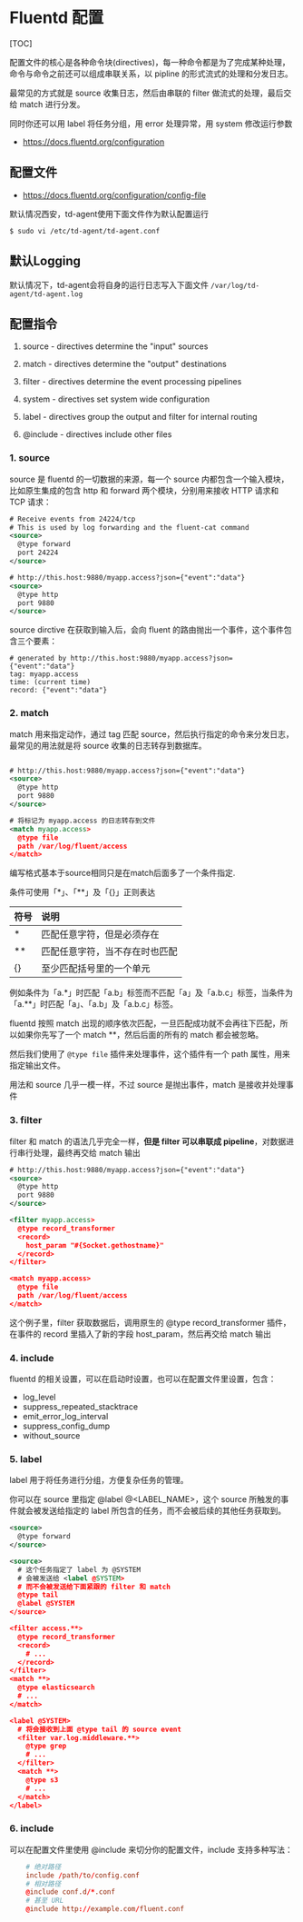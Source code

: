 # Fluentd 配置

[TOC]

配置文件的核心是各种命令块(directives)，每一种命令都是为了完成某种处理，命令与命令之前还可以组成串联关系，以 pipline 的形式流式的处理和分发日志。

最常见的方式就是 source 收集日志，然后由串联的 filter 做流式的处理，最后交给 match 进行分发。

同时你还可以用 label 将任务分组，用 error 处理异常，用 system 修改运行参数

- <https://docs.fluentd.org/configuration>

## 配置文件

- <https://docs.fluentd.org/configuration/config-file>

默认情况西安，td-agent使用下面文件作为默认配置运行

`$ sudo vi /etc/td-agent/td-agent.conf`

## 默认Logging

默认情况下，td-agent会将自身的运行日志写入下面文件
`/var/log/td-agent/td-agent.log`

## 配置指令

1. source - directives determine the "input" sources

2. match - directives determine the "output" destinations

3. filter - directives determine the event processing pipelines

4. system - directives set system wide configuration

5. label - directives group the output and filter for internal routing

6. @include -  directives include other files

### 1. source

source 是 fluentd 的一切数据的来源，每一个 source 内都包含一个输入模块，比如原生集成的包含 http 和 forward 两个模块，分别用来接收 HTTP 请求和 TCP 请求：

```xml
# Receive events from 24224/tcp
# This is used by log forwarding and the fluent-cat command
<source>
  @type forward
  port 24224
</source>

# http://this.host:9880/myapp.access?json={"event":"data"}
<source>
  @type http
  port 9880
</source>
```

source dirctive 在获取到输入后，会向 fluent 的路由抛出一个事件，这个事件包含三个要素：

```text
# generated by http://this.host:9880/myapp.access?json={"event":"data"}
tag: myapp.access
time: (current time)
record: {"event":"data"}
```

### 2. match

match 用来指定动作，通过 tag 匹配 source，然后执行指定的命令来分发日志，最常见的用法就是将 source 收集的日志转存到数据库。

``` xml

# http://this.host:9880/myapp.access?json={"event":"data"}
<source>
  @type http
  port 9880
</source>

# 将标记为 myapp.access 的日志转存到文件
<match myapp.access>
  @type file
  path /var/log/fluent/access
</match>
```

编写格式基本于source相同只是在match后面多了一个条件指定.

条件可使用「*」、「**」及「{}」正则表达

| 符号        | 说明   |
| --------   | :-----  |
| *  | 匹配任意字符，但是必须存在 |
|**     |   匹配任意字符，当不存在时也匹配   |
| {}       |   至少匹配括号里的一个单元    |

例如条件为「a.*」时匹配「a.b」标签而不匹配「a」及「a.b.c」标签，当条件为「a.**」时匹配「a」、「a.b」及「a.b.c」标签。

fluentd 按照 match 出现的顺序依次匹配，一旦匹配成功就不会再往下匹配，所以如果你先写了一个 match **，然后后面的所有的 match 都会被忽略。

然后我们使用了 `@type file` 插件来处理事件，这个插件有一个 path 属性，用来指定输出文件。

用法和 source 几乎一模一样，不过 source 是抛出事件，match 是接收并处理事件

### 3. filter

filter 和 match 的语法几乎完全一样，**但是 filter 可以串联成 pipeline**，对数据进行串行处理，最终再交给 match 输出

```xml
# http://this.host:9880/myapp.access?json={"event":"data"}
<source>
  @type http
  port 9880
</source>

<filter myapp.access>
  @type record_transformer
  <record>
    host_param "#{Socket.gethostname}"
  </record>
</filter>

<match myapp.access>
  @type file
  path /var/log/fluent/access
</match>
```

这个例子里，filter 获取数据后，调用原生的 @type record_transformer 插件，在事件的 record 里插入了新的字段 host_param，然后再交给 match 输出

### 4. include

fluentd 的相关设置，可以在启动时设置，也可以在配置文件里设置，包含：

- log_level
- suppress_repeated_stacktrace
- emit_error_log_interval
- suppress_config_dump
- without_source

### 5. label

label 用于将任务进行分组，方便复杂任务的管理。

你可以在 source 里指定 @label @<LABEL_NAME>，这个 source 所触发的事件就会被发送给指定的 label 所包含的任务，而不会被后续的其他任务获取到。

```xml
<source>
  @type forward
</source>

<source>
  # 这个任务指定了 label 为 @SYSTEM
  # 会被发送给 <label @SYSTEM>
  # 而不会被发送给下面紧跟的 filter 和 match
  @type tail
  @label @SYSTEM
</source>

<filter access.**>
  @type record_transformer
  <record>
    # ...
  </record>
</filter>
<match **>
  @type elasticsearch
  # ...
</match>

<label @SYSTEM>
  # 将会接收到上面 @type tail 的 source event
  <filter var.log.middleware.**>
    @type grep
    # ...
  </filter>
  <match **>
    @type s3
    # ...
  </match>
</label>
```

### 6. include

可以在配置文件里使用 @include 来切分你的配置文件，include 支持多种写法：

```conf
    # 绝对路径
    include /path/to/config.conf
    # 相对路径
    @include conf.d/*.conf
    # 甚至 URL
    @include http://example.com/fluent.conf
```
